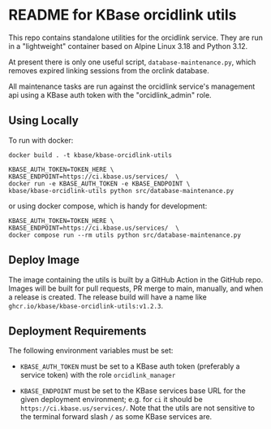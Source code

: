 # README for KBase orcidlink utils

This repo contains standalone utilities for the orcidlink service. They are run in a
"lightweight" container based on Alpine Linux 3.18 and Python 3.12.

At present there is only one useful script, `database-maintenance.py`, which removes expired
linking sessions from the orclink database.

All maintenance tasks are run against the orcidlink service's management api using a
KBase auth token with the "orcidlink_admin" role.

## Using Locally

To run with docker:

```shell
docker build . -t kbase/kbase-orcidlink-utils 
```

```shell
KBASE_AUTH_TOKEN=TOKEN_HERE \
KBASE_ENDPOINT=https://ci.kbase.us/services/  \
docker run -e KBASE_AUTH_TOKEN -e KBASE_ENDPOINT \
kbase/kbase-orcidlink-utils python src/database-maintenance.py
```

or using docker compose, which is handy for development:

```shell
KBASE_AUTH_TOKEN=TOKEN_HERE \
KBASE_ENDPOINT=https://ci.kbase.us/services/  \
docker compose run --rm utils python src/database-maintenance.py
```

## Deploy Image

The image containing the utils is built by a GitHub Action in the GitHub repo. Images
will be built for pull requests, PR merge to main, manually, and when a release is
created. The release build will have a name like `ghcr.io/kbase/kbase-orcidlink-utils:v1.2.3`.

## Deployment Requirements

The following environment variables must be set:

- `KBASE_AUTH_TOKEN` must be set to a KBase auth token (preferably a service token) with
  the role `orcidlink_manager`

- `KBASE_ENDPOINT` must be set to the KBase services base URL for the given deployment
  environment; e.g. for `ci` it should be `https://ci.kbase.us/services/`. Note that the
  utils are not sensitive to the terminal forward slash `/` as some KBase services are.

